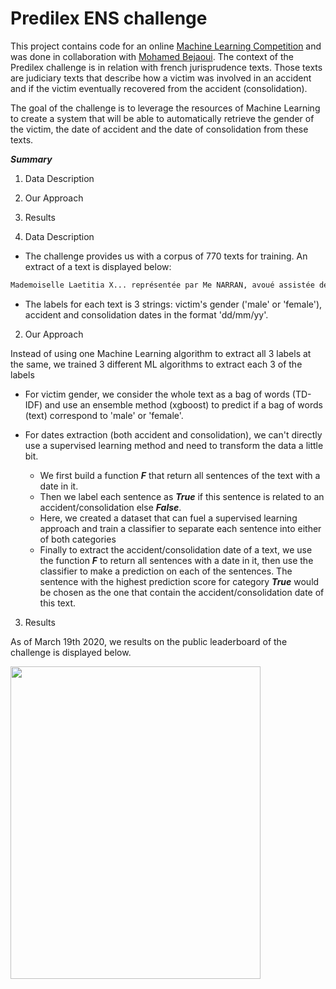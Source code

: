 # Predilex ENS challenge

This project contains code for an online [Machine Learning Competition](https://challengedata.ens.fr/challenges/24) and was done in collaboration with [Mohamed Bejaoui](https://github.com/mohamedbejaoui). The context of the Predilex challenge is in relation with french jurisprudence texts. Those texts are judiciary texts that describe how a victim was involved in an accident and if the victim eventually recovered from the accident (consolidation).

The goal of the challenge is to leverage the resources of Machine Learning to create a system that will be able to automatically retrieve the gender of the victim, the date of accident and the date of consolidation from these texts.

***Summary***
1. Data Description
2. Our Approach
3. Results

1. Data Description

- The challenge provides us with a corpus of 770 texts for training. An extract of a text is displayed below:

```bash
Mademoiselle Laetitia X... représentée par Me NARRAN, avoué assistée de Me Jacques BERTRAND, avocat APPELANTE d’un jugement du Tribunal de Grande Instance d’AGEN en date du 08 Janvier 2002 D’une part, ET : S.A.R.L. AMBIANCE CLUB enseigne “L’ECLIPSE” agissant poursuites et diligences de son gérant Y... Maxime D. Jean Vaillant Z... 47330 CASTILLONNES représentée par Me Jean Michel BURG, avoué: assistée de la SCP BRIAT-MERCIER, avocats UNION DES MUTUELLES ACCIDENTS ELEVES prise en la personne de son représentant légal actuellement en fonctions domicilié en cette qualité au siège 62 rue Louis Bouilhet 76044 ROUEN CEDEX représentée par la SCP VIMONT J. ET E., avoués assistée de la SCP DELMOULY - GAUTHIER - THIZY, avocats CAISSE PRIMAIRE D’ASSURANCE MALADIE DE LOT ET GARONNE prise en la personne de son représentant légal actuellement en fonctions domicilié en cette qualité au siège 2 rue Diderot 47000 AGEN représentée par Me Jean Michel BURG, avoué INTIMEES D’autre part, a rendu l’arrêt contradictoire suivant après que la cause ait été débattue et plaidée en audience publique, le 24 Mars 2003, devant Jean-Louis BRIGNOL, Président de Chambre, Catherine LATRABE et Christian COMBES, Conseillers, assistés de Monique FOUYSSAC, Greffière, et qu’il en ait été délibéré par les magistrats du siège ayant assisté aux débats, les parties ayant été avisées de la date à laquelle l’arrêt serait rendu.
```

- The labels for each text is 3 strings: victim's gender ('male' or 'female'), accident and consolidation dates in the format 'dd/mm/yy'.

2. Our Approach

Instead of using one Machine Learning algorithm to extract all 3 labels at the same, we trained 3 different ML algorithms to extract each 3 of the labels

- For victim gender, we consider the whole text as a bag of words (TD-IDF) and use an ensemble method (xgboost) to predict if a bag of words (text) correspond to 'male' or 'female'.

- For dates extraction (both accident and consolidation), we can't directly use a supervised learning method and need to transform the data a little bit.
    - We first build a function ***F*** that return all sentences of the text with a date in it.
    - Then we label each sentence as ***True*** if this sentence is related to an accident/consolidation else ***False***.
    - Here, we created a dataset that can fuel a supervised learning approach and train a classifier to separate each sentence into either of both categories
    - Finally to extract the accident/consolidation date of a text, we use the function ***F*** to return all sentences with a date in it, then use the classifier to make a prediction on each of the sentences. The sentence with the highest prediction score for category ***True*** would be chosen as the one that contain the accident/consolidation date of this text.

3. Results 

As of March 19th 2020, we results on the public leaderboard of the challenge is displayed below.

<img src="https://user-images.githubusercontent.com/34350063/79867527-c3d95500-83de-11ea-893b-0823cf1513e0.png" width="400" height="500">